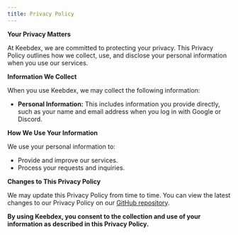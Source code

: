 ```yaml
---
title: Privacy Policy
---
```


**Your Privacy Matters**

At Keebdex, we are committed to protecting your privacy. This Privacy Policy outlines how we collect, use, and disclose your personal information when you use our services.

**Information We Collect**

When you use Keebdex, we may collect the following information:

- **Personal Information:** This includes information you provide directly, such as your name and email address when you log in with Google or Discord.

**How We Use Your Information**

We use your personal information to:

- Provide and improve our services.
- Process your requests and inquiries.

**Changes to This Privacy Policy**

We may update this Privacy Policy from time to time. You can view the latest changes to our Privacy Policy on our [GitHub repository](https://github.com/keebdex/keebdex).

**By using Keebdex, you consent to the collection and use of your information as described in this Privacy Policy.**
